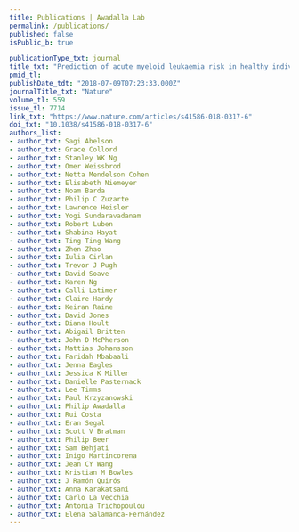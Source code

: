 ```yaml
---
title: Publications | Awadalla Lab
permalink: /publications/
published: false
isPublic_b: true

publicationType_txt: journal
title_txt: "Prediction of acute myeloid leukaemia risk in healthy individuals."
pmid_tl:
publishDate_tdt: "2018-07-09T07:23:33.000Z"
journalTitle_txt: "Nature"
volume_tl: 559
issue_tl: 7714
link_txt: "https://www.nature.com/articles/s41586-018-0317-6"
doi_txt: "10.1038/s41586-018-0317-6"
authors_list: 
- author_txt: Sagi Abelson
- author_txt: Grace Collord
- author_txt: Stanley WK Ng
- author_txt: Omer Weissbrod
- author_txt: Netta Mendelson Cohen
- author_txt: Elisabeth Niemeyer
- author_txt: Noam Barda
- author_txt: Philip C Zuzarte
- author_txt: Lawrence Heisler
- author_txt: Yogi Sundaravadanam
- author_txt: Robert Luben
- author_txt: Shabina Hayat
- author_txt: Ting Ting Wang
- author_txt: Zhen Zhao
- author_txt: Iulia Cirlan
- author_txt: Trevor J Pugh
- author_txt: David Soave
- author_txt: Karen Ng
- author_txt: Calli Latimer
- author_txt: Claire Hardy
- author_txt: Keiran Raine
- author_txt: David Jones
- author_txt: Diana Hoult
- author_txt: Abigail Britten
- author_txt: John D McPherson
- author_txt: Mattias Johansson
- author_txt: Faridah Mbabaali
- author_txt: Jenna Eagles
- author_txt: Jessica K Miller
- author_txt: Danielle Pasternack
- author_txt: Lee Timms
- author_txt: Paul Krzyzanowski
- author_txt: Philip Awadalla
- author_txt: Rui Costa
- author_txt: Eran Segal
- author_txt: Scott V Bratman
- author_txt: Philip Beer
- author_txt: Sam Behjati
- author_txt: Inigo Martincorena
- author_txt: Jean CY Wang
- author_txt: Kristian M Bowles
- author_txt: J Ramón Quirós
- author_txt: Anna Karakatsani
- author_txt: Carlo La Vecchia
- author_txt: Antonia Trichopoulou
- author_txt: Elena Salamanca-Fernández
---
```

